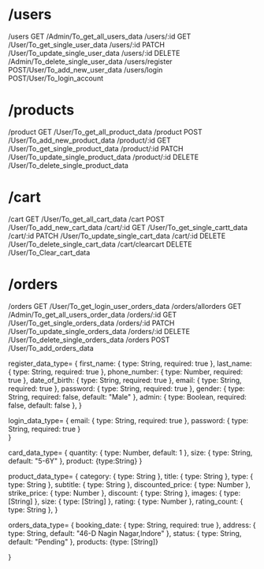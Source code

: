  # /users

/users                GET /Admin/To_get_all_users_data
/users/:id            GET /User/To_get_single_user_data
/users/:id            PATCH /User/To_update_single_user_data 
/users/:id              DELETE /Admin/To_delete_single_user_data 
/users/register         POST/User/To_add_new_user_data 
/users/login            POST/User/To_login_account 

 # /products

/product                GET /User/To_get_all_product_data
/product                POST /User/To_add_new_product_data
/product/:id            GET /User/To_get_single_product_data
/product/:id            PATCH /User/To_update_single_product_data 
/product/:id            DELETE /User/To_delete_single_product_data 

 # /cart

/cart                   GET /User/To_get_all_cart_data
/cart                   POST /User/To_add_new_cart_data
/cart/:id               GET /User/To_get_single_cartt_data
/cart/:id               PATCH /User/To_update_single_cart_data 
/cart/:id               DELETE /User/To_delete_single_cart_data 
/cart/clearcart         DELETE /User/To_Clear_cart_data 

 # /orders

/orders                GET /User/To_get_login_user_orders_data
/orders/allorders      GET /Admin/To_get_all_users_order_data
/orders/:id            GET /User/To_get_single_orders_data
/orders/:id            PATCH /User/To_update_single_orders_data 
/orders/:id            DELETE /User/To_delete_single_orders_data 
/orders                POST /User/To_add_orders_data 

register_data_type=
{
    first_name: { type: String, required: true },
    last_name: { type: String, required: true },
    phone_number: { type: Number, required: true },
    date_of_birth: { type: String, required: true },
    email: { type: String, required: true },
    password: { type: String, required: true },
    gender: { type: String, required: false, default: "Male" },
    admin: { type: Boolean, required: false, default: false },
}

login_data_type=
{
    email: { type: String, required: true },
    password: { type: String, required: true }  
}

card_data_type=
{
    quantity: { type: Number, default: 1 },
    size: { type: String, default: "5-6Y" },
    product: {type:String}
}

product_data_type=
{
    category: { type: String },
    title: { type: String },
    type: { type: String },
    subtitle: { type: String },
    discounted_price: { type: Number },
    strike_price: { type: Number },
    discount: { type: String },
    images: { type: [String] },
    size: { type: [String] },
    rating: { type: Number },
    rating_count: { type: String },
}

orders_data_type=
{
    booking_date: { type: String, required: true },
    address: { type: String, default: "46-D Nagin Nagar,Indore" },
    status: { type: String, default: "Pending" },
    products: {type: [String]}
    
  }












